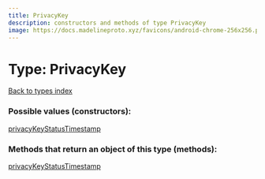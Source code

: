 ```yaml
---
title: PrivacyKey
description: constructors and methods of type PrivacyKey
image: https://docs.madelineproto.xyz/favicons/android-chrome-256x256.png
---
```

# Type: PrivacyKey
[Back to types index](index.md)



### Possible values (constructors):

[privacyKeyStatusTimestamp](../constructors/privacyKeyStatusTimestamp.md)  



### Methods that return an object of this type (methods):



[privacyKeyStatusTimestamp](../constructors/privacyKeyStatusTimestamp.md)  

